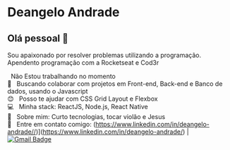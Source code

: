 


# Deangelo Andrade

## Olá pessoal 👋
Sou apaixonado por resolver problemas utilizando a programação.
Apendento programação com a Rocketseat e Cod3r 


 &nbsp; Não Estou trabalhando no momento
 <br/> :purple_heart: &nbsp; Buscando colaborar com projetos em Front-end, Back-end e Banco de dados, usando o Javascript
 <br/> :blush: &nbsp; Posso te ajudar com CSS Grid Layout e Flexbox
 <br/> :computer: &nbsp; Minha stack: ReactJS, Node.js, React Native 
 <br/> 💬  &nbsp; Sobre mim: Curto tecnologias, tocar violão e Jesus
 <br/> :email: &nbsp; Entre em contato comigo: (https://www.linkedin.com/in/deangelo-andrade//)](https://www.linkedin.com/in/deangelo-andrade/) 
| 
[![Gmail Badge](https://deangelo.alvesdeandrade@gmail.com-c14438?style=flat-square&logo=Gmail&logoColor=white&link=deangelo.alvesdeandrade@gmail.com)](deangelo.alvesdeandrade@gmail.com)
